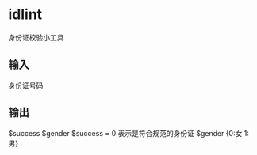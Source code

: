 idlint
======

身份证校验小工具

## 输入
身份证号码
## 输出
$success $gender
$success = 0  表示是符合规范的身份证
$gender  {0:女 1:男}
